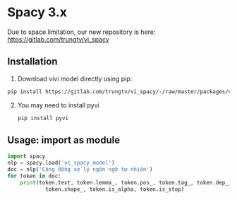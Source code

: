 # Spacy 3.x
Due to space limitation, our new repository is here: https://gitlab.com/trungtv/vi_spacy

## Installation 
1. Download vivi model directly using pip:
```bash 
pip install https://gitlab.com/trungtv/vi_spacy/-/raw/master/packages/vi_core_news_lg-3.6.0/dist/vi_core_news_lg-3.6.0.tar.gz
```

2. You may need to install pyvi 
    ```bash 
    pip install pyvi 
    ```

## Usage: import as module 
```python
import spacy
nlp = spacy.load('vi_spacy_model')
doc = nlp('Cộng đồng xử lý ngôn ngữ tự nhiên')
for token in doc:
    print(token.text, token.lemma_, token.pos_, token.tag_, token.dep_,
            token.shape_, token.is_alpha, token.is_stop)
```
